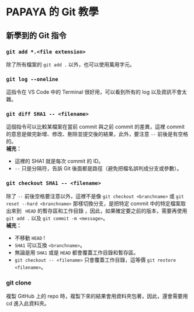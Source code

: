 # PAPAYA 的 Git 教學

## 新學到的 Git 指令

### ```git add *.<file extension>```
除了所有檔案的 ```git add .``` 以外，也可以使用萬用字元。

### ```git log --oneline```
這指令在 VS Code 中的 Terminal 很好用，可以看到所有的 log 以及資訊不會太雜。  

### ```git diff SHA1 -- <filename>```
這個指令可以比較某檔案在當前 commit 與之前 commit 的差異，這裡 commit 的意思是做完新增、修改、刪除並提交後的結果，此外，要注意 ```--``` 前後是有空格的。  
**補充：** 
- 這裡的 SHA1 就是每次 commit 的 ID。  
- ```--``` 只是分隔符，告訴 Git 後面都是路徑（避免把檔名誤判成分支或參數）。

### ```git checkout SHA1 -- <filename>```
除了 ```--``` 前後空格要注意以外，這裡不是像 ```git checkout <branchname>``` 或 ```git reset --hard <branchname>``` 那樣切換分支，是把特定 commit 中的特定檔案取出來到 ``` HEAD``` 的暫存區和工作目錄 ，因此，如果確定要之前的版本，需要再使用 ```git add .``` 以及 ```git commit -m <message>```。  
**補充：** 
- 不移動 ```HEAD``` !
- ```SHA1``` 可以互換 ```<branchname>```。
- 無論是用 ```SHA1``` 或是 ```HEAD``` 都會覆蓋工作目錄和暫存區。  
- ```git checkout -- <filename>``` 只會覆蓋工作目錄，這等價 ```git restore <filename>```。

### git clone
複製 GitHub 上的 repo 時，複製下來的結果會用資料夾包著，因此，還會需要用 cd 進入此資料夾。